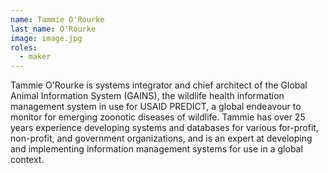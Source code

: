 ```yaml
---
name: Tammie O'Rourke
last_name: O'Rourke
image: image.jpg
roles:
  - maker
---
```

Tammie O'Rourke is systems integrator and chief architect of the Global Animal Information System (GAINS), the wildlife health information management system in use for USAID PREDICT, a global endeavour to monitor for emerging zoonotic diseases of wildlife. Tammie has over 25 years experience developing systems and databases for various for-profit, non-profit, and government organizations, and is an expert at developing and implementing information management systems for use in a global context.
